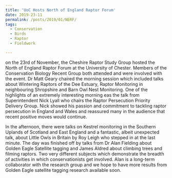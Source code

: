 ```yaml
---
title: 'UoC Hosts North of England Raptor Forum'
date: 2019-23-11
permalink: /posts/2019/01/NERF/
tags:
  - Conservation
  - Birds
  - Raptor
  - Fieldwork

---
```


on the 23rd of November, the Cheshire Raptor Study Group hosted the North of England Raptor Forum at the University of Chester. Members of the Conservation Biology Recent Group both attended and were involved with the event. Dr Matt Geary chaired the morning session which included talks about Wintering Raptors of the Dee Estuary, Raptor Monitoring in neighbouring Shropshire and Barn Owl Nest Monitoring. One of the highlights of an extremely interesting morning eas the talk from Superintendent Nick Lyall who chairs the Raptor Persecution Priority Delivery Group. Nick showed his passion and commitment to tackling raptor persecution in England and Wales and reassured many in the audience that recent positive moves would continue. 

In the afternoon, there were talks on Kestrel monitoring in the Southern Uplands of Scotland and East England and a fantastic, albeit unexpected talk, about Little Owls in Britain by Roy Leigh who stepped in at the last minute. The day was finished off by talks from Dr Alan Fielding about Golden Eagle Satellite tagging and James Aldred about climbing trees and filming raptors. Two very different subjects which demonstrate the breadth of activities in which conservationists get involved. Alan is a long-term collaborator with the research group and we hope to have more results from Golden Eagle satellite tagging research available soon.